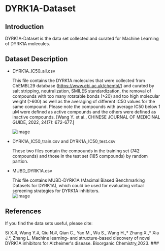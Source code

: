 # DYRK1A-Dataset

Introduction
-----------------------------------
DYRK1A-Dataset is the data set collected and curated for Machine Learning of DYRK1A molecules. 

Dataset Description
-----------------------------------
* DYRK1A_IC50_all.csv

   This file contains the DYRK1A molecules that were collected from ChEMBL29 database (https://www.ebi.ac.uk/chembl/) and curated by salt stripping, neutralization, SMILES standardization, the removal of compounds with too many rotatable bonds (>20) and too high molecular weight (>600) as well as the averaging of different IC50 values for the same compound. Please note the compounds with average IC50 below 1 μM were defined as active compounds and the others were defined as inactive compounds. [Wang Y. et al., CHINESE JOURNAL OF MEDICINAL GUIDE, 2022, 24(7): 672-677.]
   
   ![image](https://user-images.githubusercontent.com/50791273/232232990-094df7df-d6a2-4047-aac7-57a5b96c3e8d.png)


  
* DYRK1A_IC50_train.csv and DYRK1A_IC50_test.csv

   These two files contain the compounds in the training set (742 compounds) and those in the test set (185 compounds) by random partion.  

* MUBD_DYRK1A.csv  
   
   This file contains MUBD-DYRK1A (Maximal Biased Benchmarking Datasets for DYRK1A), which could be used for evaluating virtual screening strategies for DYRK1A inhibitors.  
   ![image](https://user-images.githubusercontent.com/50791273/232288177-41bb0398-d65d-414f-b1a4-a8fffa8ab237.png)


 
References
-----------------------------------
If you find the data sets useful, please cite: 

Si X.#, Wang Y.#, Qiu N.#, Qian C., Yao M., Wu S., Wang H.,* Zhang X.,* Xia J.*, Zhang L. Machine learning- and structure-based discovery of novel DYRK1A inhibitors for Alzheimer's disease. Bioorganic Chemistry,2023. ###
